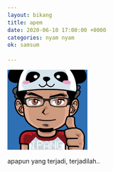 ```yaml
---
layout: bikang
title: apem
date: 2020-06-10 17:00:00 +0000
categories: nyam nyam
ok: samsum

---
```

![](/uploads/ipang.png)

apapun yang terjadi, terjadilah..